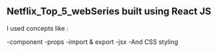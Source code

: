 ## Netflix_Top_5_webSeries  built using React JS

I used concepts like  :


 -component 
 -props 
 -import & export 
 -jsx 
 -And CSS styling


